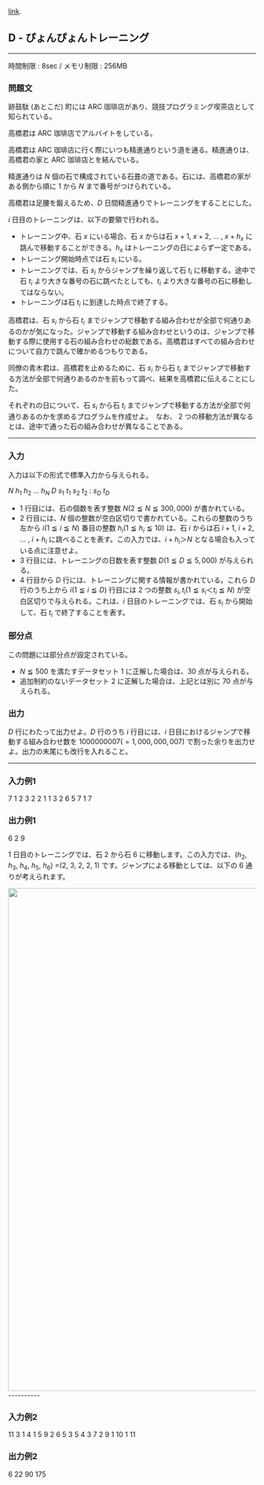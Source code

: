 [link](http://arc027.contest.atcoder.jp/tasks/arc027_4).

## D - ぴょんぴょんトレーニング

----------

時間制限 : 8sec / メモリ制限 : 256MB

### 問題文

跡鼓駄 (あとこだ) 町には ARC 珈琲店があり、競技プログラミング喫茶店として知られている。

高橋君は ARC 珈琲店でアルバイトをしている。

高橋君は ARC 珈琲店に行く際にいつも精進通りという道を通る。精進通りは、高橋君の家と ARC 珈琲店とを結んでいる。

精進通りは $N$ 個の石で構成されている石畳の道である。石には、高橋君の家がある側から順に $1$ から $N$ まで番号がつけられている。

高橋君は足腰を鍛えるため、$D$ 日間精進通りでトレーニングをすることにした。

$i$ 日目のトレーニングは、以下の要領で行われる。

* トレーニング中、石 $x$ にいる場合、石 $x$ からは石 $x + 1$, $x + 2$, … , $x + h_x$ に跳んで移動することができる。$h_x$ はトレーニングの日によらず一定である。
* トレーニング開始時点では石 $s_i$ にいる。
* トレーニングでは、石 $s_i$ からジャンプを繰り返して石 $t_i$ に移動する。途中で石 $t_i$ より大きな番号の石に跳べたとしても、$t_i$ より大きな番号の石に移動してはならない。
* トレーニングは石 $t_i$ に到達した時点で終了する。

高橋君は、石 $s_i$ から石 $t_i$ までジャンプで移動する組み合わせが全部で何通りあるのかが気になった。ジャンプで移動する組み合わせというのは、ジャンプで移動する際に使用する石の組み合わせの総数である。高橋君はすべての組み合わせについて自力で跳んで確かめるつもりである。

同僚の青木君は、高橋君を止めるために、石 $s_i$ から石 $t_i$ までジャンプで移動する方法が全部で何通りあるのかを前もって調べ、結果を高橋君に伝えることにした。

それぞれの日について、石 $s_i$ から石 $t_i$ までジャンプで移動する方法が全部で何通りあるのかを求めるプログラムを作成せよ。　なお、 $2$ つの移動方法が異なるとは、途中で通った石の組み合わせが異なることである。

----------

### 入力

入力は以下の形式で標準入力から与えられる。

>
$N$
$h_1$ $h_2$ ... $h_N$
$D$
$s_1$ $t_1$
$s_2$ $t_2$
:
$s_D$ $t_D$


* $1$ 行目には、石の個数を表す整数 $N (2 ≦ N ≦ 300,000)$ が書かれている。
* $2$ 行目には、$N$ 個の整数が空白区切りで書かれている。これらの整数のうち左から $i (1 ≦ i ≦ N)$ 番目の整数 $h_i (1 ≦ h_i ≦ 10)$ は、石 $i$ からは石 $i + 1$, $i + 2$, … , $i + h_i$ に跳べることを表す。この入力では、$i + h_i ＞ N$ となる場合も入っている点に注意せよ。
* $3$ 行目には、トレーニングの日数を表す整数 $D (1 ≦ D ≦ 5,000)$ が与えられる。
* $4$ 行目から $D$ 行には、トレーニングに関する情報が書かれている。これら $D$ 行のうち上から $i (1 ≦ i ≦ D)$ 行目には $2$ つの整数 $s_i, t_i (1 ≦ s_i ＜ t_i ≦ N)$ が空白区切りで与えられる。これは、$i$ 日目のトレーニングでは、石 $s_i$ から開始して、石 $t_i$ で終了することを表す。

### 部分点

この問題には部分点が設定されている。

* $N ≦ 500$ を満たすデータセット $1$ に正解した場合は、$30$ 点が与えられる。
* 追加制約のないデータセット $2$ に正解した場合は、上記とは別に $70$ 点が与えられる。

### 出力

$D$ 行にわたって出力せよ。$D$ 行のうち $i$ 行目には、$i$ 日目におけるジャンプで移動する組み合わせ数を $1000000007 (= 1,000,000,007)$ で割った余りを出力せよ。出力の末尾にも改行を入れること。

----------

### 入力例1

>
7
1 2 3 2 2 1 1
3
2 6
5 7
1 7


### 出力例1

>
6
2
9


$1$ 日目のトレーニングでは、石 $2$ から石 $6$ に移動します。この入力では、($h_2$, $h_3$, $h_4$, $h_5$, $h_6$) =($2$, $3$, $2$, $2$, $1$) です。ジャンプによる移動としては、以下の $6$ 通りが考えられます。

<img src="http://abc001.contest.atcoder.jp//img/arc/027/4-1.png" width="1024px">
</img>----------

### 入力例2

>
11
3 1 4 1 5 9 2 6 5 3 5
4
3 7
2 9
1 10
1 11


### 出力例2

>
6
22
90
175


